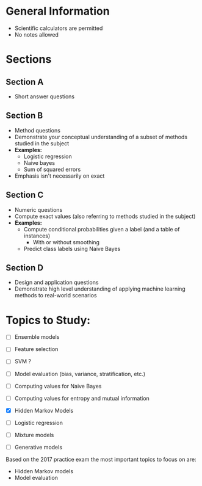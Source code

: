 
# General Information
- Scientific calculators are permitted
- No notes allowed


# Sections

## Section A
- Short answer questions

## Section B
- Method questions
- Demonstrate your conceptual understanding of a subset of methods studied in the subject
- **Examples:**
	- Logistic regression
	- Naive bayes
	- Sum of squared errors
- Emphasis isn't necessarily on exact


## Section C
- Numeric questions
- Compute exact values (also referring to methods studied in the subject)
- **Examples:**
	- Compute conditional probabilities given a label (and a table of instances)
		- With or without smoothing
	- Predict class labels using Naive Bayes 

## Section D
- Design and application questions
- Demonstrate high level understanding of applying machine learning methods to real-world scenarios


# Topics to Study:

- [ ] Ensemble models
- [ ] Feature selection
- [ ] SVM ?
- [ ] Model evaluation (bias, variance, stratification, etc.)
- [ ] Computing values for Naive Bayes
- [ ] Computing values for entropy and mutual information
- [x] Hidden Markov Models
- [ ] Logistic regression
- [ ] Mixture models
- [ ] Generative models


Based on the 2017 practice exam the most important topics to focus on are:
- Hidden Markov models
- Model evaluation

